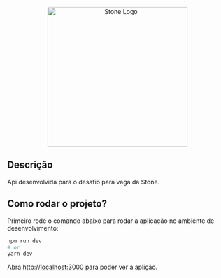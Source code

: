 <p align="center">
  <img src="https://upload.wikimedia.org/wikipedia/commons/thumb/c/c9/Stone_pagamentos.png/1200px-Stone_pagamentos.png" width="320" alt="Stone Logo" />
</p>

## Descrição

Api desenvolvida para o desafio para vaga da Stone.
## Como rodar o projeto?

Primeiro rode o comando abaixo para rodar a aplicação no ambiente de desenvolvimento:

```bash
npm run dev
# or
yarn dev
```

Abra [http://localhost:3000](http://localhost:3000) para poder ver a aplição.

